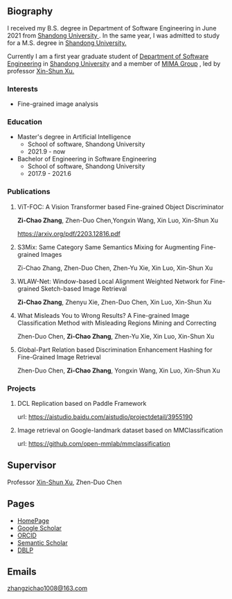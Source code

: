 ## Biography

I received my B.S. degree in Department of Software Engineering in June 2021 from [Shandong University ](http://www.sdu.edu.cn/). In the same year, I was admitted to study for a M.S. degree in [Shandong University.](http://www.sdu.edu.cn/)

Currently I am a first year graduate student of [Department of Software Engineering](http://www.sc.sdu.edu.cn/) in [Shandong University](http://www.sdu.edu.cn/) and a member of [MIMA Group](http://mima.sdu.edu.cn/) , led by professor [Xin-Shun Xu.](http://mima.sdu.edu.cn/Members/xinshunxu)

### Interests

- Fine-grained image analysis

### Education

- Master's degree in Artificial Intelligence
  - School of software, Shandong University
  - 2021.9 - now
- Bachelor of Engineering in Software Engineering
  - School of software, Shandong University
  - 2017.9 - 2021.6


### Publications

1. ViT-FOC: A Vision Transformer based Fine-grained Object Discriminator

   **Zi-Chao Zhang**, Zhen-Duo Chen,Yongxin Wang, Xin Luo, Xin-Shun Xu

   https://arxiv.org/pdf/2203.12816.pdf

2. S3Mix: Same Category Same Semantics Mixing for Augmenting Fine-grained Images

   Zi-Chao Zhang, Zhen-Duo Chen, Zhen-Yu Xie,  Xin Luo, Xin-Shun Xu
   
3. WLAW-Net: Window-based Local Alignment Weighted Network for Fine-grained Sketch-based Image Retrieval

   **Zi-Chao Zhang**, Zhenyu Xie, Zhen-Duo Chen, Xin Luo, Xin-Shun Xu

4. What Misleads You to Wrong Results? A Fine-grained Image Classification Method with Misleading Regions Mining and Correcting

   Zhen-Duo Chen, **Zi-Chao Zhang**, Zhen-Yu Xie, Xin Luo, Xin-Shun Xu

5. Global-Part Relation based Discrimination Enhancement Hashing for Fine-Grained Image Retrieval

   Zhen-Duo Chen, **Zi-Chao Zhang**, Yongxin Wang, Xin Luo, Xin-Shun Xu

### Projects

1. DCL Replication based on Paddle Framework

   url: https://aistudio.baidu.com/aistudio/projectdetail/3955190

2. Image retrieval on Google-landmark dataset based on MMClassification

   url: https://github.com/open-mmlab/mmclassification

## Supervisor

Professor [Xin-Shun Xu](https://www.sc.sdu.edu.cn/info/1044/2253.htm), Zhen-Duo Chen


## Pages

- [HomePage](https://zzc98.github.io)
- [Google Scholar](https://scholar.google.no/citations?user=Tc-PRBQAAAAJ)
- [ORCID](https://orcid.org/0000-0003-1365-4401)
- [Semantic Scholar](https://www.semanticscholar.org/author/2128158898)
- [DBLP](https://dblp.org/pid/276/0696-2)

## Emails

zhangzichao1008@163.com
